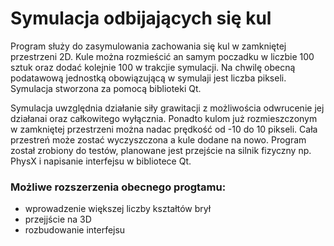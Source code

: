 # Symulacja odbijających się kul
Program służy do zasymulowania zachowania się kul w zamkniętej przestrzeni 2D. Kule można rozmieścić an samym poczadku w liczbie 100 sztuk oraz dodać kolejnie 100 w trakcjie symulacji.
Na chwilę obecną podatawową jednostką obowiązującą w symulaji jest liczba pikseli. Symulacja stworzona za pomocą biblioteki Qt.

Symulacja uwzględnia działanie siły grawitacji z możliwościa odwrucenie jej działanai oraz całkowitego wyłącznia. 
Ponadto kulom już rozmieszczonym w zamkniętej przestrzeni można nadac prędkość od -10 do 10 pikseli. Cała przestreń może zostać wyczyszczona a kule dodane na nowo.
Program został zrobiony do testów, planowane jest przejście na silnik fizyczny np. PhysX i napisanie interfejsu w bibliotece Qt.

### **Możliwe rozszerzenia obecnego progtamu:** 
- wprowadzenie większej liczby kształtów brył
- przejjście na 3D
- rozbudowanie interfejsu
  
